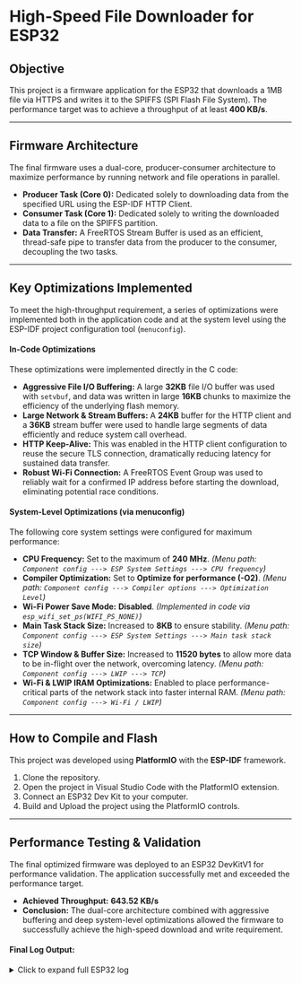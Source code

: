 # High-Speed File Downloader for ESP32

## Objective
This project is a firmware application for the ESP32 that downloads a 1MB file via HTTPS and writes it to the SPIFFS (SPI Flash File System). The performance target was to achieve a throughput of at least **400 KB/s**.

---

## Firmware Architecture
The final firmware uses a dual-core, producer-consumer architecture to maximize performance by running network and file operations in parallel.

* **Producer Task (Core 0):** Dedicated solely to downloading data from the specified URL using the ESP-IDF HTTP Client.
* **Consumer Task (Core 1):** Dedicated solely to writing the downloaded data to a file on the SPIFFS partition.
* **Data Transfer:** A FreeRTOS Stream Buffer is used as an efficient, thread-safe pipe to transfer data from the producer to the consumer, decoupling the two tasks.

---

## Key Optimizations Implemented
To meet the high-throughput requirement, a series of optimizations were implemented both in the application code and at the system level using the ESP-IDF project configuration tool (`menuconfig`).

#### In-Code Optimizations
These optimizations were implemented directly in the C code:
* **Aggressive File I/O Buffering:** A large **32KB** file I/O buffer was used with `setvbuf`, and data was written in large **16KB** chunks to maximize the efficiency of the underlying flash memory.
* **Large Network & Stream Buffers:** A **24KB** buffer for the HTTP client and a **36KB** stream buffer were used to handle large segments of data efficiently and reduce system call overhead.
* **HTTP Keep-Alive:** This was enabled in the HTTP client configuration to reuse the secure TLS connection, dramatically reducing latency for sustained data transfer.
* **Robust Wi-Fi Connection:** A FreeRTOS Event Group was used to reliably wait for a confirmed IP address before starting the download, eliminating potential race conditions.

#### System-Level Optimizations (via menuconfig)
The following core system settings were configured for maximum performance:
* **CPU Frequency:** Set to the maximum of **240 MHz**.
  *(Menu path: `Component config ---> ESP System Settings ---> CPU frequency`)*
* **Compiler Optimization:** Set to **Optimize for performance (-O2)**.
  *(Menu path: `Component config ---> Compiler options ---> Optimization Level`)*
* **Wi-Fi Power Save Mode:** **Disabled**.
  *(Implemented in code via `esp_wifi_set_ps(WIFI_PS_NONE)`)*
* **Main Task Stack Size:** Increased to **8KB** to ensure stability.
  *(Menu path: `Component config ---> ESP System Settings ---> Main task stack size`)*
* **TCP Window & Buffer Size:** Increased to **11520 bytes** to allow more data to be in-flight over the network, overcoming latency.
  *(Menu path: `Component config ---> LWIP ---> TCP`)*
* **Wi-Fi & LWIP IRAM Optimizations:** Enabled to place performance-critical parts of the network stack into faster internal RAM.
  *(Menu path: `Component config ---> Wi-Fi / LWIP`)*

---

## How to Compile and Flash

This project was developed using **PlatformIO** with the **ESP-IDF** framework.

1.  Clone the repository.
2.  Open the project in Visual Studio Code with the PlatformIO extension.
3.  Connect an ESP32 Dev Kit to your computer.
4.  Build and Upload the project using the PlatformIO controls.

---

## Performance Testing & Validation
The final optimized firmware was deployed to an ESP32 DevKitV1 for performance validation. The application successfully met and exceeded the performance target.

* **Achieved Throughput:** **643.52 KB/s**
* **Conclusion:** The dual-core architecture combined with aggressive buffering and deep system-level optimizations allowed the firmware to successfully achieve the high-speed download and write requirement.

#### Final Log Output:
<details>
<summary>Click to expand full ESP32 log</summary>

```
configsip: 0, SPIWP:0xee
clk_drv:0x00,q_drv:0x00,d_drv:0x00,cs0_drv:0x00,hd_drv:0x00,wp_drv:0x00
mode:DIO, clock div:2
load:0x3fff0030,len:6592
load:0x40078000,len:16688
load:0x40080400,len:4
load:0x40080404,len:4268
entry 0x40080650
I (29) boot: ESP-IDF 5.4.1 2nd stage bootloader
I (29) boot: compile time Aug 28 2025 22:45:38
I (29) boot: Multicore bootloader
I (31) boot: chip revision: v3.1
I (33) qio_mode: Enabling default flash chip QIO
I (38) boot.esp32: SPI Speed      : 40MHz
I (42) boot.esp32: SPI Mode       : QIO
I (45) boot.esp32: SPI Flash Size : 4MB
I (49) boot: Enabling RNG early entropy source...
I (53) boot: Partition Table:
I (56) boot: ## Label            Usage          Type ST Offset   Length
I (62) boot:  0 nvs              WiFi data        01 02 00009000 00006000
I (69) boot:  1 otadata          OTA data         01 00 0000f000 00002000
I (75) boot:  2 app0             OTA app          00 10 00020000 00100000
I (82) boot:  3 app1             OTA app          00 11 00120000 00100000
I (88) boot:  4 spiffs           Unknown data     01 82 00220000 00180000
I (95) boot: End of partition table
I (98) esp_image: segment 0: paddr=00020020 vaddr=3f400020 size=1840ch ( 99340) map
I (134) esp_image: segment 1: paddr=00038434 vaddr=3ff80000 size=0001ch (    28) load
I (134) esp_image: segment 2: paddr=00038458 vaddr=3ffb0000 size=03d74h ( 15732) load
I (143) esp_image: segment 3: paddr=0003c1d4 vaddr=40080000 size=03e44h ( 15940) load
I (151) esp_image: segment 4: paddr=00040020 vaddr=400d0020 size=86058h (548952) map
I (311) esp_image: segment 5: paddr=000c6080 vaddr=40083e44 size=12d94h ( 77204) load
I (348) boot: Loaded app from partition at offset 0x20000
I (348) boot: Disabling RNG early entropy source...
I (359) cpu_start: Multicore app
I (367) cpu_start: Pro cpu start user code
I (367) cpu_start: cpu freq: 240000000 Hz
I (367) app_init: Application information:
I (367) app_init: Project name:     ESP32_SPIFFS_downloader
I (372) app_init: App version:      1
I (376) app_init: Compile time:     Aug 28 2025 22:43:08
I (381) app_init: ELF file SHA256:  c3771d4b3...
I (385) app_init: ESP-IDF:          5.4.1
I (389) efuse_init: Min chip rev:     v0.0
I (392) efuse_init: Max chip rev:     v3.99
I (396) efuse_init: Chip rev:         v3.1
I (400) heap_init: Initializing. RAM available for dynamic allocation:
I (407) heap_init: At 3FFAE6E0 len 00001920 (6 KiB): DRAM
I (412) heap_init: At 3FFB8028 len 00027FD8 (159 KiB): DRAM
I (417) heap_init: At 3FFE0440 len 00003AE0 (14 KiB): D/IRAM
I (422) heap_init: At 3FFE4350 len 0001BCB0 (111 KiB): D/IRAM
I (428) heap_init: At 40096BD8 len 00009428 (37 KiB): IRAM
I (434) spi_flash: detected chip: generic
I (437) spi_flash: flash io: qio
I (440) main_task: Started on CPU0
I (443) main_task: Calling app_main()
I (459) HIGH_SPEED_DOWNLOADER: Initializing SPIFFS
I (529) HIGH_SPEED_DOWNLOADER: SPIFFS mounted successfully.
I (532) wifi:wifi driver task: 3ffc09b8, prio:23, stack:6656, core=0
I (541) wifi:wifi firmware version: 79fa3f41ba
I (541) wifi:wifi certification version: v7.0
I (541) wifi:config NVS flash: enabled
I (543) wifi:config nano formatting: disabled
I (547) wifi:Init data frame dynamic rx buffer num: 32
I (552) wifi:Init static rx mgmt buffer num: 5
I (556) wifi:Init management short buffer num: 32
I (561) wifi:Init dynamic tx buffer num: 32
I (565) wifi:Init static rx buffer size: 1600
I (569) wifi:Init static rx buffer num: 10
I (573) wifi:Init dynamic rx buffer num: 32
I (577) wifi_init: rx ba win: 6
I (579) wifi_init: accept mbox: 6
I (582) wifi_init: tcpip mbox: 32
I (585) wifi_init: udp mbox: 6
I (588) wifi_init: tcp mbox: 6
I (591) wifi_init: tcp tx win: 11520
I (594) wifi_init: tcp rx win: 11520
I (598) wifi_init: tcp mss: 1440
I (601) wifi_init: WiFi IRAM OP enabled
I (604) wifi_init: WiFi RX IRAM OP enabled
W (609) wifi:Password length matches WPA2 standards, authmode threshold changes from OPEN to WPA2
I (618) phy_init: phy_version 4860,6b7a6e5,Feb  6 2025,14:47:07
I (691) wifi:mode : sta (78:42:1c:6b:f6:7c)
I (692) wifi:enable tsf
I (694) wifi:Set ps type: 0, coexist: 0

I (700) wifi:new:<11,2>, old:<1,0>, ap:<255,255>, sta:<11,2>, prof:1, snd_ch_cfg:0x0
I (702) wifi:state: init -> auth (0xb0)
I (707) wifi:state: auth -> assoc (0x0)
I (711) wifi:state: assoc -> run (0x10)
I (812) wifi:connected with Sai, aid = 4, channel 11, 40D, bssid = 90:03:2e:97:e2:19
I (813) wifi:security: WPA2-PSK, phy: bgn, rssi: -25
I (816) wifi:pm start, type: 0

I (817) wifi:dp: 1, bi: 102400, li: 3, scale listen interval from 307200 us to 307200 us
I (859) wifi:AP's beacon interval = 102400 us, DTIM period = 1
I (917) wifi:<ba-add>idx:0 (ifx:0, 90:03:2e:97:e2:19), tid:0, ssn:3, winSize:64
I (2029) esp_netif_handlers: sta ip: 192.168.1.74, mask: 255.255.255.0, gw: 192.168.1.254
I (2029) HIGH_SPEED_DOWNLOADER: Got IP address.
I (2096) HIGH_SPEED_DOWNLOADER: Wi-Fi Connected!
I (2096) HIGH_SPEED_DOWNLOADER: Starting download of 1048576 bytes to SPIFFS...
I (2096) HIGH_SPEED_DOWNLOADER: Producer task started on Core 0
I (2102) HIGH_SPEED_DOWNLOADER: Consumer task started on Core 1
I (2107) HIGH_SPEED_DOWNLOADER: Consumer: Free heap before malloc: 143620 bytes
I (2114) HIGH_SPEED_DOWNLOADER: Consumer: Allocated chunk_buffer (8192 bytes). Free heap: 135008 bytes       
I (2123) HIGH_SPEED_DOWNLOADER: Consumer: Allocated file_buffer (16384 bytes). Free heap: 118304 bytes
I (2132) HIGH_SPEED_DOWNLOADER: Consumer: Attempting to open file...
I (2228) HIGH_SPEED_DOWNLOADER: Failed to open file for writing!
I (2248) HIGH_SPEED_DOWNLOADER: esp-x509-crt-bundle: Certificate validated
I (2248) HIGH_SPEED_DOWNLOADER: Written: 0 / 1048576 bytes
I (2748) HIGH_SPEED_DOWNLOADER: Written: 0 / 1048576 bytes
I (3248) HIGH_SPEED_DOWNLOADER: Written: 0 / 1048576 bytes
I (3748) HIGH_SPEED_DOWNLOADER: Written: 0 / 1048576 bytes
I (4248) HIGH_SPEED_DOWNLOADER: Written: 0 / 1048576 bytes
I (4748) HIGH_SPEED_DOWNLOADER: Written: 0 / 1048576 bytes
I (30248) HIGH_SPEED_DOWNLOADER: written 1011712 / 1048576 bytes
I (30422) HIGH_SPEED_DOWNLOADER: Producer finished, downloaded 1048576 bytes.
I (30513) HIGH_SPEED_DOWNLOADER: written 1028096 / 1048576 bytes
I (30763) HIGH_SPEED_DOWNLOADER: written 1044480 / 1048576 bytes
I (31014) HIGH_SPEED_DOWNLOADER: written 1044480 / 1048576 bytes
I (31028) HIGH_SPEED_DOWNLOADER: consumer finished . wrote 1048576 bytes.
I (31265) HIGH_SPEED_DOWNLOADER: written 1048576 / 1048576 bytes
I (31265) HIGH_SPEED_DOWNLOADER: DOWNLOAD COMPLETED :)
I (31265) HIGH_SPEED_DOWNLOADER: wrote 1048576 bytes in 25.46 seconds
I (31270) HIGH_SPEED_DOWNLOADER: Average throughput : 643.52 KBps
I (31276) main_task: Returned from app_main()
```
</details>
